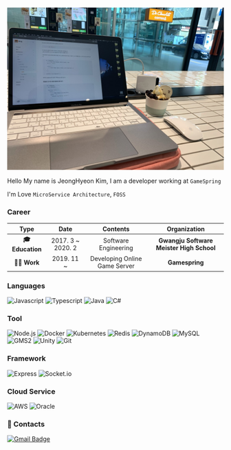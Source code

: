 ![Main.jpeg](./Main.jpeg)

Hello My name is JeongHyeon Kim, I am a developer working at `GameSpring`

I'm Love `MicroService Architecture`, `FOSS`

### Career

| **Type** | **Date** | **Contents** | **Organization** |
|:--------:|:--------:|:--------:|:--------:|
| **🎓 Education** | 2017. 3 ~ 2020. 2 | Software Engineering | **Gwangju Software Meister High School** |
| **🧑‍💻 Work** | 2019. 11 ~ | Developing Online Game Server | **Gamespring** |

### Languages
![Javascript](https://img.shields.io/badge/Javascript-%E2%98%85%E2%98%85%E2%98%85%E2%98%85%E2%98%85-0696D7?style=flat-square&logo=javascript&logoColor=white)
![Typescript](https://img.shields.io/badge/Typescript-%E2%98%85%E2%98%85%E2%98%85%E2%98%85%E2%98%85-0696D7?style=flat-square&logo=typescript&logoColor=white)
![Java](https://img.shields.io/badge/Java-%E2%98%85%E2%98%85%E2%98%85%E2%98%86%E2%98%86-0696D7?style=flat-square&logo=Java&logoColor=white)
![C#](https://img.shields.io/badge/CSharp-%E2%98%85%E2%98%85%E2%98%85%E2%98%86%E2%98%86-0696D7?style=flat-square&logo=CSharp&logoColor=white)

### Tool
![Node.js](https://img.shields.io/badge/Node.js-%E2%98%85%E2%98%85%E2%98%85%E2%98%85%E2%98%85-0696D7?style=flat-square&logo=Javascript&logoColor=white)
![Docker](https://img.shields.io/badge/Docker-%E2%98%85%E2%98%85%E2%98%85%E2%98%85%E2%98%85-0696D7?style=flat-square&logo=Docker&logoColor=white)
![Kubernetes](https://img.shields.io/badge/Kubernetes-%E2%98%85%E2%98%85%E2%98%85%E2%98%85%E2%98%86-0696D7?style=flat-square&logo=Kubernetes&logoColor=white)
![Redis](https://img.shields.io/badge/Redis-%E2%98%85%E2%98%85%E2%98%85%E2%98%85%E2%98%86-0696D7?style=flat-square&logo=Redis&logoColor=white)
![DynamoDB](https://img.shields.io/badge/DynamoDB-%E2%98%85%E2%98%85%E2%98%85%E2%98%85%E2%98%86-0696D7?style=flat-square&logo=DynamoDB&logoColor=white)
![MySQL](https://img.shields.io/badge/MySQL-%E2%98%85%E2%98%85%E2%98%85%E2%98%85%E2%98%86-0696D7?style=flat-square&logo=MySQL&logoColor=white)
![GMS2](https://img.shields.io/badge/GMS2-%E2%98%85%E2%98%85%E2%98%85%E2%98%85%E2%98%85-0696D7?style=flat-square&logo=GMS2&logoColor=white)
![Unity](https://img.shields.io/badge/Unity-%E2%98%85%E2%98%85%E2%98%85%E2%98%86%E2%98%86-0696D7?style=flat-square&logo=Unity&logoColor=white)
![Git](https://img.shields.io/badge/Git-%E2%98%85%E2%98%85%E2%98%85%E2%98%85%E2%98%85-0696D7?style=flat-square&logo=Git&logoColor=white)

### Framework
![Express](https://img.shields.io/badge/Express-%E2%98%85%E2%98%85%E2%98%85%E2%98%85%E2%98%85-0696D7?style=flat-square&logo=Express&logoColor=white)
![Socket.io](https://img.shields.io/badge/Socket.io-%E2%98%85%E2%98%85%E2%98%85%E2%98%85%E2%98%85-0696D7?style=flat-square&logo=Socket.io&logoColor=white)

### Cloud Service
![AWS](https://img.shields.io/badge/AWS-%E2%98%85%E2%98%85%E2%98%85%E2%98%85%E2%98%85-0696D7?style=flat-square&logo=amazon&logoColor=white)
![Oracle](https://img.shields.io/badge/Oracle-%E2%98%85%E2%98%85%E2%98%85%E2%98%86%E2%98%86-0696D7?style=flat-square&logo=oracle&logoColor=white)

### 📮 Contacts
[![Gmail Badge](https://img.shields.io/badge/Gmail-d14836?style=flat-square&logo=Gmail&logoColor=white&link=mailto:jeonghyeon.rhea@gmail.com)](mailto:jeonghyeon.rhea@gmail.com)
